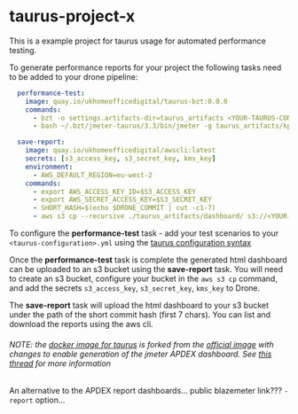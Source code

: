 # taurus-project-x
This is a example project for taurus usage for automated performance testing.

To generate performance reports for your project the following tasks need to be added to your drone pipeline:

```yaml
  performance-test:
    image: quay.io/ukhomeofficedigital/taurus-bzt:0.0.0
    commands:
      - bzt -o settings.artifacts-dir=taurus_artifacts <YOUR-TAURUS-CONFIGURATION>.yml
      - bash ~/.bzt/jmeter-taurus/3.3/bin/jmeter -g taurus_artifacts/kpi.jtl -o taurus_artifacts/dashboard/
```
```yaml
  save-report:
    image: quay.io/ukhomeofficedigital/awscli:latest
    secrets: [s3_access_key, s3_secret_key, kms_key]
    environment:
      - AWS_DEFAULT_REGION=eu-west-2
    commands:
      - export AWS_ACCESS_KEY_ID=$S3_ACCESS_KEY
      - export AWS_SECRET_ACCESS_KEY=$S3_SECRET_KEY
      - SHORT_HASH=$(echo $DRONE_COMMIT | cut -c1-7)
      - aws s3 cp --recursive ./taurus_artifacts/dashboard/ s3://<YOUR-S3-BUCKET>/$SHORT_HASH --sse aws:kms --sse-kms-key-id $KMS_KEY
```

To configure the **performance-test** task - add your test scenarios to your `<taurus-configuration>.yml` using the [taurus configuration syntax](https://gettaurus.org/docs/ConfigSyntax/)

Once the **performance-test** task is complete the generated html dashboard can be uploaded to an s3 bucket using the **save-report** task. You will need to create an s3 bucket, configure your bucket in the `aws s3 cp` command, and add the secrets `s3_access_key`, `s3_secret_key`, `kms_key` to Drone.

The **save-report** task will upload the html dashboard to your s3 bucket under the path of the short commit hash (first 7 chars). You can list and download the reports using the aws cli.

###### NOTE: the [docker image for taurus](quay.io/ukhomeofficedigital/taurus-bzt) is forked from the [official image](https://github.com/Blazemeter/taurus) with changes to enable generation of the jmeter APDEX dashboard. See [this thread](https://groups.google.com/forum/#!topic/codename-taurus/1vyu4Yy8ipw) for more information


An alternative to the APDEX report dashboards... public blazemeter link??? `-report` option...